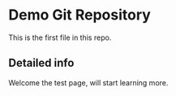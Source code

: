 # Demo Git Repository

This is the first file in this repo.

## Detailed info

Welcome the test page, will start learning more.